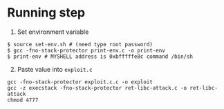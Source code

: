 # Running step


1. Set environment variable
```
$ source set-env.sh # (need type root password)
$ gcc -fno-stack-protector print-env.c -o print-env
$ print-env # MYSHELL address is 0xbfffffe8c command /bin/sh
```

2. Paste value into `exploit.c`

```
gcc -fno-stack-protector exploit.c.c -o exploit
gcc -z execstack -fno-stack-protector ret-libc-attack.c -o ret-libc-attack
chmod 4777 




